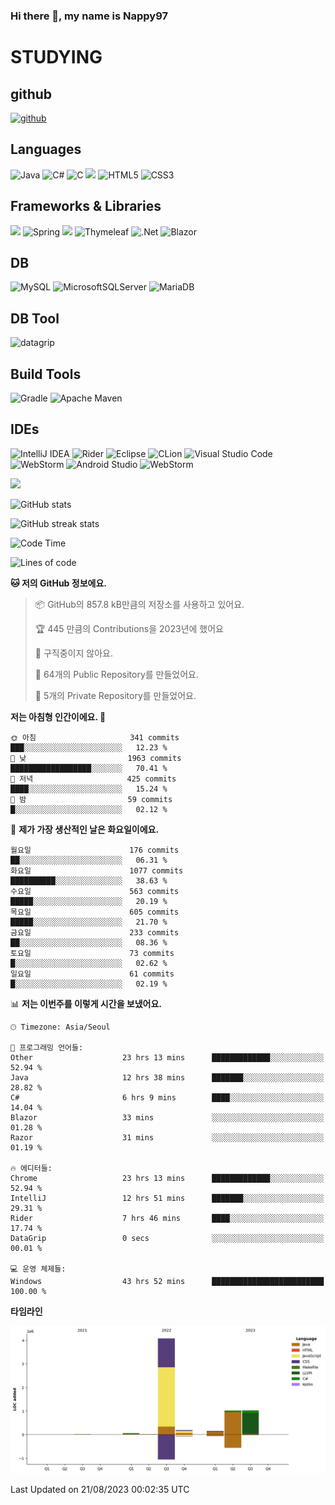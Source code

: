 ### Hi there 👋, my name is Nappy97

# STUDYING
## github
[<img src='https://cdn.jsdelivr.net/npm/simple-icons@3.0.1/icons/github.svg' alt='github' height='40'>](https://github.com/Nappy97)  

## Languages
![Java](https://img.shields.io/badge/java-%23ED8B00.svg?style=for-the-badge&logo=openjdk&logoColor=white) ![C#](https://img.shields.io/badge/c%23-%23239120.svg?style=for-the-badge&logo=c-sharp&logoColor=white) ![C](https://img.shields.io/badge/c-%2300599C.svg?style=for-the-badge&logo=c&logoColor=white) <img src="https://img.shields.io/badge/javascript-F7DF1E?style=for-the-badge&logo=javascript&logoColor=black"> ![HTML5](https://img.shields.io/badge/html5-%23E34F26.svg?style=for-the-badge&logo=html5&logoColor=white) ![CSS3](https://img.shields.io/badge/css3-%231572B6.svg?style=for-the-badge&logo=css3&logoColor=white)

## Frameworks & Libraries
<img src="https://img.shields.io/badge/bootstrap-7952B3?style=for-the-badge&logo=bootstrap&logoColor=white"> ![Spring](https://img.shields.io/badge/spring-%236DB33F.svg?style=for-the-badge&logo=spring&logoColor=white) <img src="https://img.shields.io/badge/jQuery-0769AD?style=for-the-badge&logo=jquery&logoColor=white"> ![Thymeleaf](https://img.shields.io/badge/Thymeleaf-%23005C0F.svg?style=for-the-badge&logo=Thymeleaf&logoColor=white) ![.Net](https://img.shields.io/badge/.NET-5C2D91?style=for-the-badge&logo=.net&logoColor=white) ![Blazor](https://img.shields.io/badge/blazor-%235C2D91.svg?style=for-the-badge&logo=blazor&logoColor=white)

## DB
![MySQL](https://img.shields.io/badge/mysql-%2300f.svg?style=for-the-badge&logo=mysql&logoColor=white) ![MicrosoftSQLServer](https://img.shields.io/badge/Microsoft%20SQL%20Server-CC2927?style=for-the-badge&logo=microsoft%20sql%20server&logoColor=white) ![MariaDB](https://img.shields.io/badge/MariaDB-003545?style=for-the-badge&logo=mariadb&logoColor=white)

## DB Tool
![datagrip](https://img.shields.io/badge/datagrip-9681EB?style=flat&logo=datagrip)

## Build Tools
![Gradle](https://img.shields.io/badge/Gradle-02303A.svg?style=for-the-badge&logo=Gradle&logoColor=white) ![Apache Maven](https://img.shields.io/badge/Apache%20Maven-C71A36?style=for-the-badge&logo=Apache%20Maven&logoColor=white)

## IDEs
![IntelliJ IDEA](https://img.shields.io/badge/IntelliJIDEA-000000.svg?style=for-the-badge&logo=intellij-idea&logoColor=white) ![Rider](https://img.shields.io/badge/Rider-000000.svg?style=for-the-badge&logo=Rider&logoColor=white&color=black&labelColor=crimson) ![Eclipse](https://img.shields.io/badge/Eclipse-FE7A16.svg?style=for-the-badge&logo=Eclipse&logoColor=white) ![CLion](https://img.shields.io/badge/CLion-black?style=for-the-badge&logo=clion&logoColor=white) ![Visual Studio Code](https://img.shields.io/badge/Visual%20Studio%20Code-0078d7.svg?style=for-the-badge&logo=visual-studio-code&logoColor=white) ![WebStorm](https://img.shields.io/badge/webstorm-143?style=for-the-badge&logo=webstorm&logoColor=white&color=black) ![Android Studio](https://img.shields.io/badge/Android%20Studio-3DDC84.svg?style=for-the-badge&logo=android-studio&logoColor=white) ![WebStorm](https://img.shields.io/badge/webstorm-143?style=for-the-badge&logo=webstorm&logoColor=white&color=black)

<div>
  <img  src="https://github-readme-stats.vercel.app/api/top-langs/?username=Nappy97&langs_count=8&exclude_repo=Example-deep-learning-from-scratch&layout=compact&line_height=24&hide_border=true&title_color=d88e82&card_width=280">
<div>
  
![GitHub stats](https://github-readme-stats.vercel.app/api?username=Nappy97&show_icons=true)  

![GitHub streak stats](https://github-readme-streak-stats.herokuapp.com/?user=Nappy97)  

<!--START_SECTION:waka-->
![Code Time](http://img.shields.io/badge/Code%20Time-499%20hrs%2013%20mins-blue)

![Lines of code](https://img.shields.io/badge/%EC%A0%80%EB%8A%94%20%EC%97%AC%ED%83%9C%EA%B9%8C%EC%A7%80%20-6.5%20million%20%EC%A4%84%EC%9D%98%20%EC%BD%94%EB%93%9C%EB%A5%BC%20%EC%9E%91%EC%84%B1%ED%96%88%EC%96%B4%EC%9A%94.-blue)

**🐱 저의 GitHub 정보에요.** 

> 📦 GitHub의 857.8 kB만큼의 저장소를 사용하고 있어요. 
 > 
> 🏆 445 만큼의 Contributions을 2023년에 했어요
 > 
> 🚫 구직중이지 않아요.
 > 
> 📜 64개의 Public Repository를 만들었어요. 
 > 
> 🔑 5개의 Private Repository를 만들었어요. 
 > 
**저는 아침형 인간이에요. 🐤** 

```text
🌞 아침                     341 commits         ███░░░░░░░░░░░░░░░░░░░░░░   12.23 % 
🌆 낮　                     1963 commits        ██████████████████░░░░░░░   70.41 % 
🌃 저녁                     425 commits         ████░░░░░░░░░░░░░░░░░░░░░   15.24 % 
🌙 밤　                     59 commits          █░░░░░░░░░░░░░░░░░░░░░░░░   02.12 % 
```
📅 **제가 가장 생산적인 날은 화요일이에요.** 

```text
월요일                      176 commits         ██░░░░░░░░░░░░░░░░░░░░░░░   06.31 % 
화요일                      1077 commits        ██████████░░░░░░░░░░░░░░░   38.63 % 
수요일                      563 commits         █████░░░░░░░░░░░░░░░░░░░░   20.19 % 
목요일                      605 commits         █████░░░░░░░░░░░░░░░░░░░░   21.70 % 
금요일                      233 commits         ██░░░░░░░░░░░░░░░░░░░░░░░   08.36 % 
토요일                      73 commits          █░░░░░░░░░░░░░░░░░░░░░░░░   02.62 % 
일요일                      61 commits          █░░░░░░░░░░░░░░░░░░░░░░░░   02.19 % 
```


📊 **저는 이번주를 이렇게 시간을 보냈어요.** 

```text
🕑︎ Timezone: Asia/Seoul

💬 프로그래밍 언어들: 
Other                    23 hrs 13 mins      █████████████░░░░░░░░░░░░   52.94 % 
Java                     12 hrs 38 mins      ███████░░░░░░░░░░░░░░░░░░   28.82 % 
C#                       6 hrs 9 mins        ████░░░░░░░░░░░░░░░░░░░░░   14.04 % 
Blazor                   33 mins             ░░░░░░░░░░░░░░░░░░░░░░░░░   01.28 % 
Razor                    31 mins             ░░░░░░░░░░░░░░░░░░░░░░░░░   01.19 % 

🔥 에디터들: 
Chrome                   23 hrs 13 mins      █████████████░░░░░░░░░░░░   52.94 % 
IntelliJ                 12 hrs 51 mins      ███████░░░░░░░░░░░░░░░░░░   29.31 % 
Rider                    7 hrs 46 mins       ████░░░░░░░░░░░░░░░░░░░░░   17.74 % 
DataGrip                 0 secs              ░░░░░░░░░░░░░░░░░░░░░░░░░   00.01 % 

💻 운영 체제들: 
Windows                  43 hrs 52 mins      █████████████████████████   100.00 % 
```

**타임라인**

![Lines of Code chart](https://raw.githubusercontent.com/Nappy97/Nappy97/main/assets/bar_graph.png)


 Last Updated on 21/08/2023 00:02:35 UTC
<!--END_SECTION:waka-->
